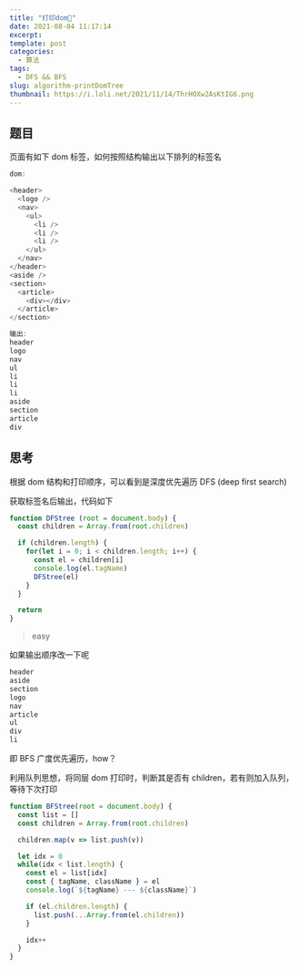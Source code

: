 ```yaml
---
title: "打印dom🌲"
date: 2021-08-04 11:17:14
excerpt: 
template: post
categories:
  - 算法
tags: 
  - DFS && BFS
slug: algorithm-printDomTree
thumbnail: https://i.loli.net/2021/11/14/ThrHOXw2AsKtIG6.png
---
```


## 题目

页面有如下 dom 标签，如何按照结构输出以下排列的标签名

```js
dom: 

<header>
  <logo />
  <nav>
    <ul>
      <li />
      <li />
      <li />
    </ul>
  </nav>
</header>
<aside />
<section>
  <article>
    <div></div>
  </article>
</section>

输出: 
header
logo
nav
ul
li
li
li
aside
section
article
div
```

## 思考

根据 dom 结构和打印顺序，可以看到是深度优先遍历 DFS (deep first search)

获取标签名后输出，代码如下

```js
function DFStree (root = document.body) {
  const children = Array.from(root.children)

  if (children.length) {
    for(let i = 0; i < children.length; i++) {
      const el = children[i]
      console.log(el.tagName)
      DFStree(el)
    }
  }

  return
}
```

> easy

如果输出顺序改一下呢

```js
header
aside
section
logo
nav
article
ul
div
li
```

即 BFS 广度优先遍历，how？

利用队列思想，将同层 dom 打印时，判断其是否有 children，若有则加入队列，等待下次打印

```js
function BFStree(root = document.body) {
  const list = []
  const children = Array.from(root.children)

  children.map(v => list.push(v))

  let idx = 0
  while(idx < list.length) {
    const el = list[idx]
    const { tagName, className } = el
    console.log(`${tagName} --- ${className}`)

    if (el.children.length) {
      list.push(...Array.from(el.children))
    }

    idx++
  }
}
```
